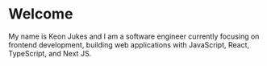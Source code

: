 # Welcome
My name is Keon Jukes and I am a software engineer currently focusing on frontend development, building web applications with JavaScript, React, TypeScript, and Next JS.

<!---
KeonJukes/KeonJukes is a ✨ special ✨ repository because its `README.md` (this file) appears on your GitHub profile.
You can click the Preview link to take a look at your changes.
--->
